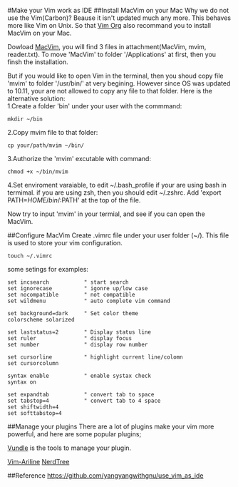 #Make your Vim work as IDE
##Install MacVim on your Mac
Why we do not use the Vim(Carbon)? Beause it isn't updated much any more. This behaves more like Vim on Unix. So that [Vim Org](http://www.vim.org) also recommand you to install MacVim on your Mac. 
	
Dowload [MacVim](https://github.com/macvim-dev/macvim), you will find 3 files in attachment(MacVim, mvim, reader.txt). To move 'MacVim' to folder '/Applications' at first, then you finsh the installation.	

But if you would like to open Vim in the terminal, then you shoud copy file 'mvim' to folder '/usr/bin/' at very begining. However since OS was updated to 10.11, your are not allowed to copy any file to that folder. Here is the alternative solution: 	
1.Create a folder 'bin' under your user with the commmand:
	
	mkdir ~/bin
	 	
2.Copy mvim file to that folder:	
	
	cp your/path/mvim ~/bin/
	
3.Authorize the 'mvim' excutable with command:
	
	chmod +x ~/bin/mvim
	
4.Set enviroment varaiable, to edit ~/.bash_profile if your are using bash in termimal. if you are using zsh, then you should edit ~/.zshrc. Add 'export PATH=$HOME/bin/:$PATH' at the top of the file.


Now try to input 'mvim' in your termial, and see if you can open the MacVim.

##Configure MacVim
Create .vimrc file under your user folder (~/). This file is used to store your vim configuration.  
	 
	touch ~/.vimrc

some setings for examples:
	  
	set incsearch     		" start search 
	set ignorecase    		" igonre up/low case 
	set nocompatible  		" not compatible 
	set wildmenu	    	" auto complete vim command
	
	set background=dark		" Set color theme
	colorscheme solarized	
 	
 	set laststatus=2 		" Display status line
 	set ruler 				" display focus
 	set number				" display row number
 	
 	set cursorline 			" highlight current line/colomn
	set cursorcolumn 	 
	
	syntax enable			" enable systax check
	syntax on
	
	set expandtab 			" convert tab to space
	set tabstop=4			" convert tab to 4 space
	set shiftwidth=4
	set softtabstop=4
	
	
##Manage your plugins
There are a lot of plugins make your vim more powerful, and here are some popular plugins;

[Vundle](https://github.com/VundleVim/Vundle.vim) is the tools to manage your plugin.

[Vim-Ariline](https://github.com/vim-airline/vim-airline) 
[NerdTree](https://github.com/scrooloose/nerdtree)

##Reference
https://github.com/yangyangwithgnu/use_vim_as_ide
